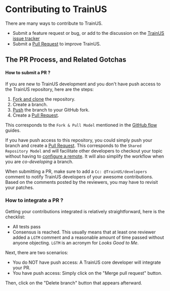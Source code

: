 Contributing to TrainUS
===============================

There are many ways to contribute to TrainUS.

  * Submit a feature request or bug, or add to the discussion on the [TrainUS issue tracker][is]
  * Submit a [Pull Request][pr] to improve TrainUS.

The PR Process, and Related Gotchas
-----------------------------------

#### How to submit a PR ?

If you are new to TrainUS development and you don't have push access to the TrainUS
repository, here are the steps:

1. [Fork and clone][fk] the repository.
3. Create a branch.
4. [Push][push] the branch to your GitHub fork.
5. Create a [Pull Request][pr].

This corresponds to the `Fork & Pull Model` mentioned in the [GitHub flow](https://guides.github.com/introduction/flow/index.html)
guides.

If you have push access to this repository, you could simply push your branch
and create a [Pull Request][pr]. This corresponds to the `Shared Repository Model`
and will facilitate other developers to checkout your topic without having to
[configure a remote](https://help.github.com/articles/configuring-a-remote-for-a-fork/).
It will also simplify the workflow when you are _co-developing_ a branch.

When submitting a PR, make sure to add a `Cc: @TrainUS/developers` comment to
notify TrainUS developers of your awesome contributions. Based on the
comments posted by the reviewers, you may have to revisit your patches.

### How to integrate a PR ?

Getting your contributions integrated is relatively straightforward, here
is the checklist:

* All tests pass
* Consensus is reached. This usually means that at least one reviewer added a `LGTM` comment
and a reasonable amount of time passed without anyone objecting. `LGTM` is an
acronym for _Looks Good to Me_.

Next, there are two scenarios:
* You do NOT have push access: A TrainUS core developer will integrate your PR.
* You have push access: Simply click on the "Merge pull request" button.

Then, click on the "Delete branch" button that appears afterward.


[fk]: http://help.github.com/forking/
[push]: https://help.github.com/articles/pushing-to-a-remote/
[pr]: https://github.com/Ebatinca/TrainUS/merge_requests
[is]: https://github.com/Ebatinca/TrainUS/issues
